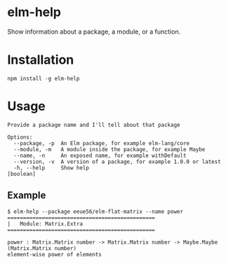 # elm-help

Show information about a package, a module, or a function.

# Installation

```
npm install -g elm-help
```

# Usage

```
Provide a package name and I'll tell about that package

Options:
  --package, -p  An Elm package, for example elm-lang/core
  --module, -m   A module inside the package, for example Maybe
  --name, -n     An exposed name, for example withDefault
  --version, -v  A version of a package, for example 1.0.0 or latest
  -h, --help     Show help                                             [boolean]
```


## Example

```
$ elm-help --package eeue56/elm-flat-matrix --name power
===============================================
|   Module: Matrix.Extra
===============================================

power : Matrix.Matrix number -> Matrix.Matrix number -> Maybe.Maybe (Matrix.Matrix number)
element-wise power of elements
```

